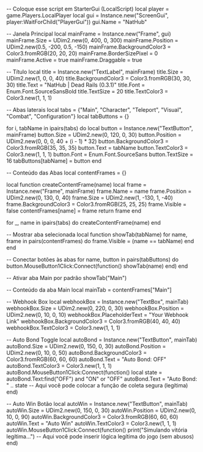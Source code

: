 -- Coloque esse script em StarterGui (LocalScript)
local player = game.Players.LocalPlayer
local gui = Instance.new("ScreenGui", player:WaitForChild("PlayerGui"))
gui.Name = "NatHub"

-- Janela Principal
local mainFrame = Instance.new("Frame", gui)
mainFrame.Size = UDim2.new(0, 400, 0, 300)
mainFrame.Position = UDim2.new(0.5, -200, 0.5, -150)
mainFrame.BackgroundColor3 = Color3.fromRGB(20, 20, 20)
mainFrame.BorderSizePixel = 0
mainFrame.Active = true
mainFrame.Draggable = true

-- Título
local title = Instance.new("TextLabel", mainFrame)
title.Size = UDim2.new(1, 0, 0, 40)
title.BackgroundColor3 = Color3.fromRGB(30, 30, 30)
title.Text = "NatHub | Dead Rails (0.3.1)"
title.Font = Enum.Font.SourceSansBold
title.TextSize = 20
title.TextColor3 = Color3.new(1, 1, 1)

-- Abas laterais
local tabs = {"Main", "Character", "Teleport", "Visual", "Combat", "Configuration"}
local tabButtons = {}

for i, tabName in ipairs(tabs) do
    local button = Instance.new("TextButton", mainFrame)
    button.Size = UDim2.new(0, 120, 0, 30)
    button.Position = UDim2.new(0, 0, 0, 40 + (i - 1) * 32)
    button.BackgroundColor3 = Color3.fromRGB(35, 35, 35)
    button.Text = tabName
    button.TextColor3 = Color3.new(1, 1, 1)
    button.Font = Enum.Font.SourceSans
    button.TextSize = 16
    tabButtons[tabName] = button
end

-- Conteúdo das Abas
local contentFrames = {}

local function createContentFrame(name)
    local frame = Instance.new("Frame", mainFrame)
    frame.Name = name
    frame.Position = UDim2.new(0, 130, 0, 40)
    frame.Size = UDim2.new(1, -130, 1, -40)
    frame.BackgroundColor3 = Color3.fromRGB(25, 25, 25)
    frame.Visible = false
    contentFrames[name] = frame
    return frame
end

for _, name in ipairs(tabs) do
    createContentFrame(name)
end

-- Mostrar aba selecionada
local function showTab(tabName)
    for name, frame in pairs(contentFrames) do
        frame.Visible = (name == tabName)
    end
end

-- Conectar botões às abas
for name, button in pairs(tabButtons) do
    button.MouseButton1Click:Connect(function()
        showTab(name)
    end)
end

-- Ativar aba Main por padrão
showTab("Main")

-- Conteúdo da aba Main
local mainTab = contentFrames["Main"]

-- Webhook Box
local webhookBox = Instance.new("TextBox", mainTab)
webhookBox.Size = UDim2.new(0, 220, 0, 30)
webhookBox.Position = UDim2.new(0, 10, 0, 10)
webhookBox.PlaceholderText = "Your Webhook Link"
webhookBox.BackgroundColor3 = Color3.fromRGB(40, 40, 40)
webhookBox.TextColor3 = Color3.new(1, 1, 1)

-- Auto Bond Toggle
local autoBond = Instance.new("TextButton", mainTab)
autoBond.Size = UDim2.new(0, 150, 0, 30)
autoBond.Position = UDim2.new(0, 10, 0, 50)
autoBond.BackgroundColor3 = Color3.fromRGB(60, 60, 60)
autoBond.Text = "Auto Bond: OFF"
autoBond.TextColor3 = Color3.new(1, 1, 1)
autoBond.MouseButton1Click:Connect(function()
    local state = autoBond.Text:find("OFF") and "ON" or "OFF"
    autoBond.Text = "Auto Bond: " .. state
    -- Aqui você pode colocar a função de coleta segura (legítima)
end)

-- Auto Win Botão
local autoWin = Instance.new("TextButton", mainTab)
autoWin.Size = UDim2.new(0, 150, 0, 30)
autoWin.Position = UDim2.new(0, 10, 0, 90)
autoWin.BackgroundColor3 = Color3.fromRGB(60, 60, 60)
autoWin.Text = "Auto Win"
autoWin.TextColor3 = Color3.new(1, 1, 1)
autoWin.MouseButton1Click:Connect(function()
    print("Simulando vitória legítima...")
    -- Aqui você pode inserir lógica legítima do jogo (sem abusos)
end)

